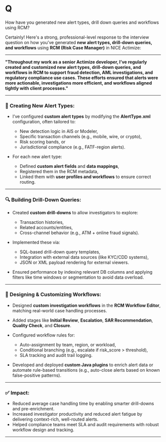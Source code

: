 # Q

How have you generated new alert types, drill down queries and workflows using RCM?

Certainly! Here's a strong, professional-level response to the interview question on how you’ve generated **new alert types, drill-down queries, and workflows** using **RCM (Risk Case Manager)** in NICE Actimize:

---

**"Throughout my work as a senior Actimize developer, I’ve regularly created and customized new alert types, drill-down queries, and workflows in RCM to support fraud detection, AML investigations, and regulatory compliance use cases. These efforts ensured that alerts were more actionable, investigations more efficient, and workflows aligned tightly with client processes."**

---

### 🚨 **Creating New Alert Types:**

- I’ve configured **custom alert types** by modifying the **AlertType.xml** configuration, often tailored to:

  - New detection logic in AIS or Modeler,
  - Specific transaction channels (e.g., mobile, wire, or crypto),
  - Risk scoring bands, or
  - Jurisdictional compliance (e.g., FATF-region alerts).

- For each new alert type:

  - Defined **custom alert fields** and **data mappings**,
  - Registered them in the RCM metadata,
  - Linked them with **user profiles and workflows** to ensure correct routing.

---

### 🔍 **Building Drill-Down Queries:**

- Created **custom drill-downs** to allow investigators to explore:

  - Transaction histories,
  - Related accounts/entities,
  - Cross-channel behavior (e.g., ATM + online fraud signals).

- Implemented these via:

  - SQL-based drill-down query templates,
  - Integration with external data sources (like KYC/CDD systems),
  - JSON or XML payload rendering for external viewers.

- Ensured performance by indexing relevant DB columns and applying filters like time windows or segmentation to avoid data overload.

---

### 🔄 **Designing & Customizing Workflows:**

- Designed **custom investigation workflows** in the **RCM Workflow Editor**, matching real-world case handling processes.

- Added stages like **Initial Review**, **Escalation**, **SAR Recommendation**, **Quality Check**, and **Closure**.

- Configured workflow rules for:

  - Auto-assignment by team, region, or workload,
  - Conditional branching (e.g., escalate if risk_score > threshold),
  - SLA tracking and audit trail logging.

- Developed and deployed **custom Java plugins** to enrich alert data or automate rule-based transitions (e.g., auto-close alerts based on known false-positive patterns).

---

### ✅ **Impact:**

- Reduced average case handling time by enabling smarter drill-downs and pre-enrichment.
- Increased investigator productivity and reduced alert fatigue by delivering context-rich, well-routed alerts.
- Helped compliance teams meet SLA and audit requirements with robust workflow design and tracking.

---
